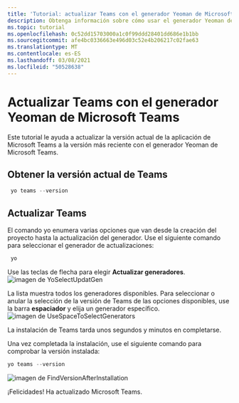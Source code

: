 ```yaml
---
title: 'Tutorial: actualizar Teams con el generador Yeoman de Microsoft Teams'
description: Obtenga información sobre cómo usar el generador Yeoman de Microsoft Teams para actualizar Teams.
ms.topic: tutorial
ms.openlocfilehash: 0c52dd15703000a1c0f99ddd28401dd686e1b1bb
ms.sourcegitcommit: afe4bc0336663e496d03c52e4b206217c02fae63
ms.translationtype: MT
ms.contentlocale: es-ES
ms.lasthandoff: 03/08/2021
ms.locfileid: "50528638"
---
```

# <a name="upgrade-teams-using-microsoft-teams-yeoman-generator"></a>Actualizar Teams con el generador Yeoman de Microsoft Teams
Este tutorial le ayuda a actualizar la versión actual de la aplicación de Microsoft Teams a la versión más reciente con el generador Yeoman de Microsoft Teams.

## <a name="get-current-version-of-teams"></a>Obtener la versión actual de Teams
```PowerShell
 yo teams --version
```

## <a name="update-teams"></a>Actualizar Teams
El comando yo enumera varias opciones que van desde la creación del proyecto hasta la actualización del generador. Use el siguiente comando para seleccionar el generador de actualizaciones:
```PowerShell
 yo
```

Use las teclas de flecha para elegir **Actualizar generadores**.
![imagen de YoSelectUpdatGen](~/assets/images/Update-Teams/YoSelectUpdateGen.png)

La lista muestra todos los generadores disponibles. Para seleccionar o anular la selección de la versión de Teams de las opciones disponibles, use la barra **espaciador** y elija un generador específico.
![imagen de UseSpaceToSelectGenerators](~/assets/images/Update-Teams/UseSpaceToSelectGenerators.png)

La instalación de Teams tarda unos segundos y minutos en completarse.

Una vez completada la instalación, use el siguiente comando para comprobar la versión instalada:

```PowerShell
yo teams --version
```

![imagen de FindVersionAfterInstallation](~/assets/images/Update-Teams/FindVersionAfterInstallation.png)

¡Felicidades! Ha actualizado Microsoft Teams.


